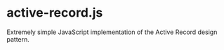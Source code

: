 active-record.js
================

Extremely simple JavaScript implementation of the Active Record design pattern.
